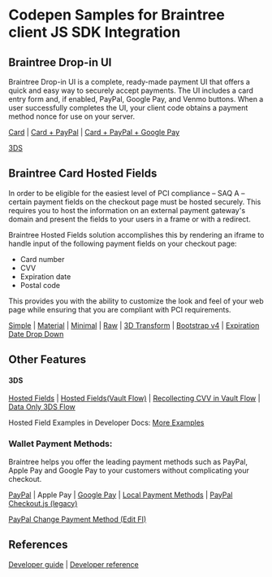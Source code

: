 # Codepen Samples for Braintree client JS SDK Integration

## Braintree Drop-in UI

Braintree Drop-in UI is a complete, ready-made payment UI that offers a quick and easy way to securely accept payments. The UI includes a card entry form and, if enabled, PayPal, Google Pay, and Venmo buttons. When a user successfully completes the UI, your client code obtains a payment method nonce for use on your server.

[Card](https://codepen.io/franco-rae/pen/mdmxzEJ) | [Card + PayPal](https://codepen.io/franco-rae/pen/MWmVPyQ) | [Card + PayPal + Google Pay](https://codepen.io/franco-rae/pen/zYwWmrL)

[3DS](https://codepen.io/vimalnath53/pen/zYNPQzZ)

## Braintree Card Hosted Fields

In order to be eligible for the easiest level of PCI compliance – SAQ A – certain payment fields on the checkout page must be hosted securely. This requires you to host the information on an external payment gateway's domain and present the fields to your users in a frame or with a redirect.

Braintree Hosted Fields solution accomplishes this by rendering an iframe to handle input of the following payment fields on your checkout page:

* Card number
* CVV
* Expiration date
* Postal code

This provides you with the ability to customize the look and feel of your web page while ensuring that you are compliant with PCI requirements.

[Simple](https://codepen.io/braintree/pen/ZWPpPG) | [Material](https://codepen.io/braintree/pen/mPgdPN) | [Minimal](https://codepen.io/braintree/pen/EKJVXp) | [Raw](https://codepen.io/braintree/pen/grQJQM) |  [3D Transform](https://codepen.io/braintree/pen/oLxqjd) | [Bootstrap v4](https://codepen.io/braintree/pen/zeamxM) | [Expiration Date Drop Down](https://codepen.io/braintree/pen/QGrXav)

## Other Features

#### 3DS

[Hosted Fields](https://codepen.io/vimalnath53/pen/vYxyKXL) | [Hosted Fields(Vault Flow)](https://codepen.io/vimalnath53/pen/WNpRGey) | [Recollecting CVV in Vault Flow](https://codepen.io/vimalnath53/pen/YzZNaWm) | [Data Only 3DS Flow](https://codepen.io/vimalnath53/pen/KKWaoZZ)

Hosted Field Examples in Developer Docs:
[More Examples](https://developers.braintreepayments.com/guides/hosted-fields/examples/javascript/v3)


### Wallet Payment Methods:

Braintree helps you offer the leading payment methods such as PayPal, Apple Pay and Google Pay to your customers without complicating your checkout.

[PayPal](https://codepen.io/ksuralta/pen/qBmPYYd) | Apple Pay | [Google Pay](https://codepen.io/the_tfulton/pen/abvpeWV) | [Local Payment Methods](https://codepen.io/the_tfulton/pen/RwwERNQ) | [PayPal Checkout.js (legacy)](https://codepen.io/the_tfulton/pen/PoomRmb)

[PayPal Change Payment Method (Edit FI)](https://codepen.io/ksuralta/pen/jObBENN)


## References

[Developer guide](https://developers.braintreepayments.com/guides/hosted-fields/overview/javascript/v3) | [Developer reference](https://braintree.github.io/braintree-web/current/)
